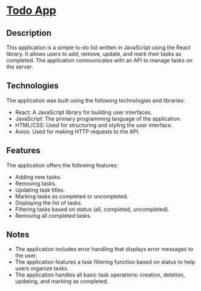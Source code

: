 # [Todo App](https://dolnys.github.io/todo_app/) 

## Description
This application is a simple to-do list written in JavaScript using the React library. It allows users to add, remove, update, and mark their tasks as completed. The application communicates with an API to manage tasks on the server.

## Technologies
The application was built using the following technologies and libraries:

- React: A JavaScript library for building user interfaces.
- JavaScript: The primary programming language of the application.
- HTML/CSS: Used for structuring and styling the user interface.
- Axios: Used for making HTTP requests to the API.

## Features
The application offers the following features:

- Adding new tasks.
- Removing tasks.
- Updating task titles.
- Marking tasks as completed or uncompleted.
- Displaying the list of tasks.
- Filtering tasks based on status (all, completed, uncompleted).
- Removing all completed tasks.


## Notes
- The application includes error handling that displays error messages to the user.
- The application features a task filtering function based on status to help users organize tasks.
- The application handles all basic task operations: creation, deletion, updating, and marking as completed.
